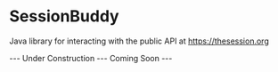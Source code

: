 # SessionBuddy
Java library for interacting with the public API at https://thesession.org

--- Under Construction --- Coming Soon ---
